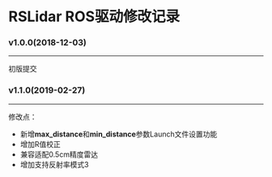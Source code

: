 # RSLidar ROS驱动修改记录

### v1.0.0(2018-12-03)
---
初版提交

### v1.1.0(2019-02-27)
---
修改点：
* 新增**max_distance**和**min_distance**参数Launch文件设置功能
* 增加R值校正
* 兼容适配0.5cm精度雷达
* 增加支持反射率模式3